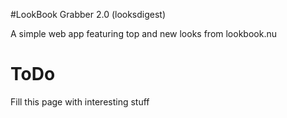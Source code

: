 #LookBook Grabber 2.0 (looksdigest)

A simple web app featuring top and new looks from lookbook.nu

ToDo
=====
Fill this page with interesting stuff



